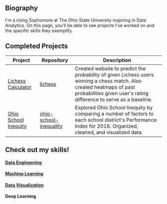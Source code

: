 ## Biography
I'm a rising Sophomore at The Ohio State University majoring in Data Analytics. On this page, you'll be able to see projects I've worked on and the specific skills they exemplify.

## Completed Projects

| Project | Repository | Description |
| ------- | ---------- | ----------- |
| [Lichess Calculator](https://lichess-predictor.herokuapp.com) | [lichess](https://github.com/joesposito8/lichess) | Created website to predict the probability of given Lichess users winning a chess match. Also created heatmaps of past probabilities given user's rating difference to serve as a baseline. |
| [Ohio School Inequity](https://github.com/joesposito8/ohio-school-inequity/blob/master/results/Tableau_Report.pdf) | [ohio-school-inequality](https://github.com/joesposito8/ohio-school-inequity) | Explored Ohio School Inequity by comparing a number of factors to each school district's Performance Index for 2018. Organized, cleaned, and visualized data. |

## Check out my skills!

#### [Data Engineering](data_engineering.md)

#### [Machine Learning](machine_learning.md)

#### [Data Visualization](data_visualization.md)

#### Deep Learning
